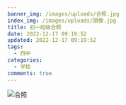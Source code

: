 ```yaml
---
banner_img: /images/uploads/合照.jpg
index_img: /images/uploads/頭像.jpg
title: 初一班级合照
date: 2022-12-17 09:19:52
updated: 2022-12-17 09:19:52
tags:
  - 四中
categories:
  - 学校
comments: true
---
```

![合照](/images/uploads/合照.jpg)